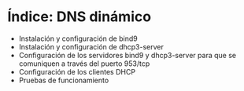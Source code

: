 # Índice: DNS dinámico

* Instalación y configuración de bind9 
* Instalación y configuración de dhcp3-server 
* Configuración de los servidores bind9 y dhcp3-server para que se comuniquen a través del puerto 953/tcp 
* Configuración de los clientes DHCP
* Pruebas de funcionamiento